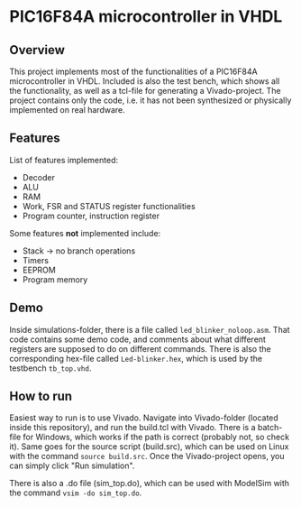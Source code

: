 # PIC16F84A microcontroller in VHDL
## Overview
This project implements most of the functionalities of a PIC16F84A microcontroller in VHDL. Included is also the test bench, which shows all the functionality, as well as a tcl-file for generating a Vivado-project. The project contains only the code, i.e. it has not been synthesized or physically implemented on real hardware. 
## Features 
List of features implemented:
* Decoder
* ALU
* RAM
* Work, FSR and STATUS register functionalities
* Program counter, instruction register

Some features **not** implemented include:
* Stack -> no branch operations
* Timers
* EEPROM
* Program memory
## Demo
Inside simulations-folder, there is a file called `led_blinker_noloop.asm`. That code contains some demo code, and comments about what different registers are supposed to do on different commands. There is also the corresponding hex-file called `Led-blinker.hex`, which is used by the testbench `tb_top.vhd`.
## How to run
Easiest way to run is to use Vivado. Navigate into Vivado-folder (located inside this repository), and run the build.tcl with Vivado. There is a batch-file for Windows, which works if the path is correct (probably not, so check it). Same goes for the source script (build.src), which can be used on Linux with the command `source build.src`. Once the Vivado-project opens, you can simply click "Run simulation".

There is also a .do file (sim_top.do), which can be used with ModelSim with the command `vsim -do sim_top.do`.
